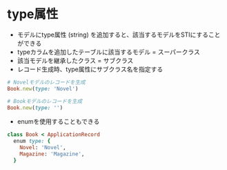 # type属性
- モデルにtype属性 (string) を追加すると、該当するモデルをSTIにすることができる
- typeカラムを追加したテーブルに該当するモデル = スーパークラス
- 該当モデルを継承したクラス = サブクラス
- レコード生成時、type属性にサブクラス名を指定する

```ruby
# Novelモデルのレコードを生成
Book.new(type: 'Novel')

# Bookモデルのレコードを生成
Book.new(type: '')
```

- enumを使用することもできる

```ruby
class Book < ApplicationRecord
  enum type: {
    Novel: 'Novel',
    Magazine: 'Magazine',
  }
```
